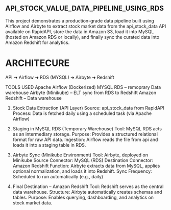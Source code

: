 ## API_STOCK_VALUE_DATA_PIPELINE_USING_RDS
This project demonstrates a production-grade data pipeline built using Airflow and Airbyte to extract stock market data from the api_stock_data API available on RapidAPI, store the data in Amazon S3, load it into MySQL (hosted on Amazon RDS or locally), and finally sync the curated data into Amazon Redshift for analytics.

# ARCHITECURE
API ➜ Airflow  ➜ RDS (MYSQL) ➜ Airbyte ➜ Redshift

TOOLS USED
Apache Airflow (Dockerized)
MYSQL RDS – remoprary Data warehouse
Airbyte (Minikube) – ELT sync from RDS to Redshift
Amazon Redshift – Data warehouse

 1. Stock Data Extraction (API Layer)
Source: api_stock_data from RapidAPI
Process: Data is fetched daily using a scheduled task (via Apache Airflow)

 2. Staging in MySQL RDS (Temporary Warehouse)
Tool: MySQL RDS acts as an intermediary storage.
Purpose: Provides a structured relational format for raw API data.
Ingestion: Airflow reads the file from api and loads it into a staging table in RDS.

3. Airbyte Sync (Minikube Environment)
Tool: Airbyte, deployed on Minikube
Source Connector: MySQL (RDS)
Destination Connector: Amazon Redshift
Function: Airbyte extracts data from MySQL, applies optional normalization, and loads it into Redshift.
Sync Frequency: Scheduled to run automatically (e.g., daily)

 4. Final Destination – Amazon Redshift
Tool: Redshift serves as the central data warehouse.
Structure: Airbyte automatically creates schemas and tables.
Purpose: Enables querying, dashboarding, and analytics on stock market data.




